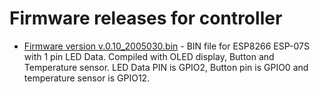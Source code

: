 # Firmware releases for controller
-   [Firmware version v.0.10_2005030.bin](https://github.com/srg74/Controller-for-WLED-firmware/blob/master/resources/FIRMWARE/BIN/) - BIN file for ESP8266 ESP-07S with 1 pin LED Data. Compiled with OLED display, Button and Temperature sensor. LED Data PIN is GPIO2, Button pin is GPIO0 and temperature sensor is GPIO12.
